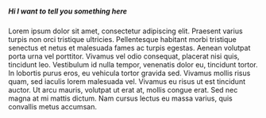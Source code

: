 ##### Hi I want to tell you something here
Lorem ipsum dolor sit amet, consectetur adipiscing elit. Praesent varius turpis non orci tristique ultricies. Pellentesque habitant morbi tristique senectus et netus et malesuada fames ac turpis egestas. Aenean volutpat porta urna vel porttitor. Vivamus vel odio consequat, placerat nisi quis, tincidunt leo. Vestibulum id nulla tempor, venenatis dolor eu, tincidunt tortor. In lobortis purus eros, eu vehicula tortor gravida sed. Vivamus mollis risus quam, sed iaculis lorem malesuada vel. Vivamus eu risus ut est tincidunt auctor. Ut arcu mauris, volutpat ut erat at, mollis congue erat. Sed nec magna at mi mattis dictum. Nam cursus lectus eu massa varius, quis convallis metus accumsan.
